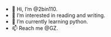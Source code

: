 - 👋 Hi, I’m @2bin110.
- 👀 I’m interested in reading and writing.
- 🌱 I’m currently learning python.
- 📫 Reach me @GZ.

<!---
2bin110/2bin110 is a ✨ special ✨ repository because its `README.md` (this file) appears on your GitHub profile.
You can click the Preview link to take a look at your changes.
--->
